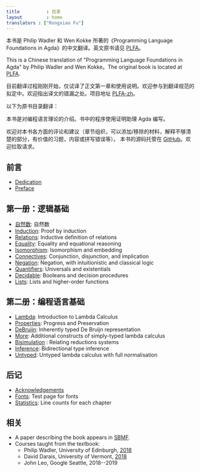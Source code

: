 ```yaml
---
title          : 目录
layout         : home
translators : ["Rongxiao Fu"]
---
```


本书是 Philip Wadler 和 Wen Kokke 所著的《Programming Language Foundations in Agda》的中文翻译。英文原书请见 [PLFA]。

This is a Chinese translation of "Programming Language Foundations in Agda" by Philip Wadler and Wen Kokke。The original book is located at [PLFA].

目前翻译过程刚刚开始，仅试译了正文第一章和使用说明。欢迎参与到翻译规范的拟定中。欢迎指出译文的错漏之处。项目地址 [PLFA-zh]。

以下为原书目录翻译：

本书是对编程语言理论的介绍。书中的程序使用证明助理 Agda 编写。
<!---
This book is an introduction to programming language theory using the
proof assistant Agda.
--->

欢迎对本书各方面的评论和建议（章节组织，可以添加/移除的材料，解释不够清楚的部分，有价值的习题，内容或拼写错误等）。
本书的源码托管在 [GitHub]。欢迎拉取请求。
<!---
Comments on all matters---organisation, material to add, material to
remove, parts that require better explanation, good exercises, errors,
and typos---are welcome.  The book repository is on [GitHub].
Pull requests are encouraged.  
--->

## 前言
<!---
Front matter
--->

  - [Dedication](/Dedication/)
  - [Preface](/Preface/)

## 第一册：逻辑基础
<!---
Part 1: Logical Foundations
--->

  - [自然数](/Naturals/): 自然数
  - [Induction](/Induction/): Proof by induction
  - [Relations](/Relations/): Inductive definition of relations
  - [Equality](/Equality/): Equality and equational reasoning
  - [Isomorphism](/Isomorphism/): Isomorphism and embedding
  - [Connectives](/Connectives/): Conjunction, disjunction, and implication
  - [Negation](/Negation/): Negation, with intuitionistic and classical logic
  - [Quantifiers](/Quantifiers/): Universals and existentials
  - [Decidable](/Decidable/): Booleans and decision procedures
  - [Lists](/Lists/): Lists and higher-order functions

<!---
[Naturals](/Naturals/): Natural numbers
[Induction](/Induction/): Proof by induction
[Relations](/Relations/): Inductive definition of relations
[Equality](/Equality/): Equality and equational reasoning
[Isomorphism](/Isomorphism/): Isomorphism and embedding
[Connectives](/Connectives/): Conjunction, disjunction, and implication
[Negation](/Negation/): Negation, with intuitionistic and classical logic
[Quantifiers](/Quantifiers/): Universals and existentials
[Decidable](/Decidable/): Booleans and decision procedures
[Lists](/Lists/): Lists and higher-order functions
--->

## 第二册：编程语言基础
<!---
Part 2: Programming Language Foundations
--->

  - [Lambda](/Lambda/): Introduction to Lambda Calculus
  - [Properties](/Properties/): Progress and Preservation
  - [DeBruijn](/DeBruijn/): Inherently typed De Bruijn representation
  - [More](/More/): Additional constructs of simply-typed lambda calculus
  - [Bisimulation](/Bisimulation/) : Relating reductions systems
  - [Inference](/Inference/): Bidirectional type inference
  - [Untyped](/Untyped/): Untyped lambda calculus with full normalisation

## 后记
<!---
Backmatter
--->

  - [Acknowledgements](/Acknowledgements/)
  - [Fonts](/Fonts/): Test page for fonts
  - [Statistics](/Statistics/): Line counts for each chapter

## 相关
<!---
Related
--->

  - A paper describing the book appears in [SBMF][sbmf].
  - Courses taught from the textbook:
    * Philip Wadler, University of Edinburgh,
      [2018](http://plfa.inf.ed.ac.uk/TSPL/)
    * David Darais, University of Vermont,
      [2018](http://david.darais.com/courses/uvm-cs295A-fa2018/)
    * John Leo, Google Seattle, 2018--2019

[wen]: https://github.com/wenkokke
[phil]: https://homepages.inf.ed.ac.uk/wadler/
[GitHub]: https://github.com/plfa/plfa.github.io/
[sbmf]: https://homepages.inf.ed.ac.uk/wadler/topics/agda.html#sbmf
[PLFA]: https://plfa.github.io/
[PLFA-zh]: https://github.com/Agda-zh/plfa-zh

